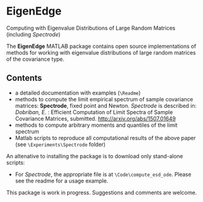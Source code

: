 # EigenEdge
Computing with Eigenvalue Distributions of Large Random Matrices (including *Spectrode*)

The **EigenEdge** MATLAB package contains open source implementations 
of methods for working with eigenvalue distributions of large random matrices 
of the covariance type. 


## Contents 

* a detailed documentation with examples (`\Readme`)
* methods to compute the limit empirical spectrum of sample covariance matrices: **Spectrode**, fixed point and Newton. *Spectrode* is described in: 
*Dobriban, E.* : Efficient Computation of Limit Spectra of Sample Covariance Matrices, submitted.  http://arxiv.org/abs/1507.01649
* methods to compute arbitrary moments and quantiles of the limit spectrum 
* Matlab scripts to reproduce all computational results of the above paper (see `\Experiments\Spectrode` folder)

An altenative to installing the package is to download only stand-alone scripts: 
* For *Spectrode*, the appropriate file is at `\Code\compute_esd_ode`. Please see the readme for a usage example. 

This package is work in progress. Suggestions and comments are welcome.

